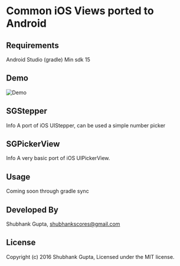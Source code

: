 # Common iOS Views ported to Android

## Requirements
Android Studio (gradle) 
Min sdk 15

## Demo

![Demo](http://i.imgur.com/35IZ3rD.gif)


## SGStepper

Info
A port of iOS UIStepper, can be used a simple number picker


## SGPickerView

Info
A very basic port of iOS UIPickerView.


## Usage

Coming soon through gradle sync



## Developed By

Shubhank Gupta, shubhankscores@gmail.com

## License

Copyright (c) 2016 Shubhank Gupta, Licensed under the MIT license.
